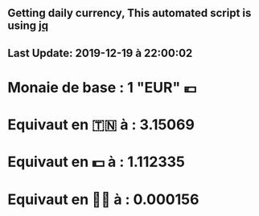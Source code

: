 ## Getting daily currency, This automated script is using [jq](https://stedolan.github.io/jq/)
## Last Update:  2019-12-19 à 22:00:02
 # Monaie de base : 1 "EUR" 💶 
 # Equivaut en 🇹🇳 à :  3.15069 
 # Equivaut en 💵 à : 1.112335
 # Equivaut en 🐱‍💻 à :  0.000156
